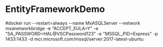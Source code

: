 # EntityFrameworkDemo

#docker run --restart=always --name MxASQLServer --network mxanetworkbridge -e "ACCEPT_EULA=Y" -e "SA_PASSWORD=HAL@VSCPassword123" -e "MSSQL_PID=Express" -p 1433:1433 -d mcr.microsoft.com/mssql/server:2017-latest-ubuntu